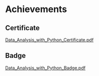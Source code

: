 

# Achievements
## Certificate
[Data_Analysis_with_Python_Certificate.pdf](https://prod-files-secure.s3.us-west-2.amazonaws.com/03e82b26-cccb-4906-bb56-adabcbdc0655/1aa3a050-2338-4a85-85d5-899bad17a31c/Data_Analysis_with_Python_Certificate.pdf?X-Amz-Algorithm=AWS4-HMAC-SHA256&X-Amz-Content-Sha256=UNSIGNED-PAYLOAD&X-Amz-Credential=ASIAZI2LB4665PVOO4DR%2F20250207%2Fus-west-2%2Fs3%2Faws4_request&X-Amz-Date=20250207T111206Z&X-Amz-Expires=3600&X-Amz-Security-Token=IQoJb3JpZ2luX2VjEFgaCXVzLXdlc3QtMiJIMEYCIQD3bRyrwbHx7Efr1aL58GH2%2FuyEAW%2FV5jz5ECZZDcUtLwIhANmpTar8l8%2BfBJqKqu8yghM4v2E1H90zYZkFv2oUZ6A4Kv8DCHEQABoMNjM3NDIzMTgzODA1Igwy7sw3JiVo%2B47Lixsq3ANUAdGXN9Rcha%2FjmWqRTGI31eFiSgVJWpJBRM6t5iH8LIlr3wKGHQDqyrc2kf9Thu05r8L1k3G7JHR8wfw%2BsI7z9Hh7ASVwEmVuKCK2ZaMrk6rGFooLmNyhyTgBQSQcThRd3sntW8B%2BX%2FtqZiakR2t3aycI6lalXKx0iWHJNlRdbQrAyn%2FluERw9%2BCfFzBU0ViHEfTODHlTvNpmHv3OHl8zQVGaYl8GXP6zVSNI5h1KX5r5sz9duoNEw2Dok2WBoWg2FsTJtezZeOMcDlDaehisQP2yNMM5X64Ih3228eawQXZP0ayVYcEVmi%2BhS6qZLkQMipXDwrSbBD1tKJkMnkTfpK0pQK8qM%2B0ZH6qBJuDdfAzXwIYE8sEgblNfl5R5WwIllOf6JUiY%2B%2BmtELtC07RG%2FPaDkzs6yR1UyrxdJG7DShudLqlVPsJ8KW0CE9ppqkMBTic7V9f0mrN8udFmSWgUYjgw9sARTTtVGFRrNhxmQIOzu6pxXp13Bg%2FD3ed%2F9RZD6VjjwgsVNZMeYNq6R6jdf1xFxwUSBvRsZOcjcmRP9YC%2BNmIV%2BM1NdiTGe%2BEhUDI6%2FHwzA19lWrlvvvAx%2BQm2Xx1hFOLS4OQg3Xv2HJtP1VH%2B6NBklNsteDQ9iDDO%2BZa9BjqkAf5QxcVAUE5ZB5OOUvdJu9Gazkez2wvGHoHvLR0b589pXswb0XJI6qw1lclwQwufidN3k6hIXdGu%2FBB2YWUjoMQBbr1kfyjlEcP7e7drPvU%2BZsH2evgFA%2Fyuv0jyP6QpfbCT7C2o3FFr4O8zEmRpDik4smEgnL%2F8TDXdkARomZC%2FAwK%2FbOkaNAHTsswJbEg2uslFlu7qEyrAzSyi7ekxx4P7RHvq&X-Amz-Signature=f247c13340e90b93f8b42a2e3927a07e791f0485c36f89ba2758f065c4ecb4d9&X-Amz-SignedHeaders=host&x-id=GetObject)
## Badge
[Data_Analysis_with_Python_Badge.pdf](https://prod-files-secure.s3.us-west-2.amazonaws.com/03e82b26-cccb-4906-bb56-adabcbdc0655/4fa9bcf8-b584-40dd-8775-c0bfadf6a6f0/Data_Analysis_with_Python_Badge.pdf?X-Amz-Algorithm=AWS4-HMAC-SHA256&X-Amz-Content-Sha256=UNSIGNED-PAYLOAD&X-Amz-Credential=ASIAZI2LB4665PVOO4DR%2F20250207%2Fus-west-2%2Fs3%2Faws4_request&X-Amz-Date=20250207T111206Z&X-Amz-Expires=3600&X-Amz-Security-Token=IQoJb3JpZ2luX2VjEFgaCXVzLXdlc3QtMiJIMEYCIQD3bRyrwbHx7Efr1aL58GH2%2FuyEAW%2FV5jz5ECZZDcUtLwIhANmpTar8l8%2BfBJqKqu8yghM4v2E1H90zYZkFv2oUZ6A4Kv8DCHEQABoMNjM3NDIzMTgzODA1Igwy7sw3JiVo%2B47Lixsq3ANUAdGXN9Rcha%2FjmWqRTGI31eFiSgVJWpJBRM6t5iH8LIlr3wKGHQDqyrc2kf9Thu05r8L1k3G7JHR8wfw%2BsI7z9Hh7ASVwEmVuKCK2ZaMrk6rGFooLmNyhyTgBQSQcThRd3sntW8B%2BX%2FtqZiakR2t3aycI6lalXKx0iWHJNlRdbQrAyn%2FluERw9%2BCfFzBU0ViHEfTODHlTvNpmHv3OHl8zQVGaYl8GXP6zVSNI5h1KX5r5sz9duoNEw2Dok2WBoWg2FsTJtezZeOMcDlDaehisQP2yNMM5X64Ih3228eawQXZP0ayVYcEVmi%2BhS6qZLkQMipXDwrSbBD1tKJkMnkTfpK0pQK8qM%2B0ZH6qBJuDdfAzXwIYE8sEgblNfl5R5WwIllOf6JUiY%2B%2BmtELtC07RG%2FPaDkzs6yR1UyrxdJG7DShudLqlVPsJ8KW0CE9ppqkMBTic7V9f0mrN8udFmSWgUYjgw9sARTTtVGFRrNhxmQIOzu6pxXp13Bg%2FD3ed%2F9RZD6VjjwgsVNZMeYNq6R6jdf1xFxwUSBvRsZOcjcmRP9YC%2BNmIV%2BM1NdiTGe%2BEhUDI6%2FHwzA19lWrlvvvAx%2BQm2Xx1hFOLS4OQg3Xv2HJtP1VH%2B6NBklNsteDQ9iDDO%2BZa9BjqkAf5QxcVAUE5ZB5OOUvdJu9Gazkez2wvGHoHvLR0b589pXswb0XJI6qw1lclwQwufidN3k6hIXdGu%2FBB2YWUjoMQBbr1kfyjlEcP7e7drPvU%2BZsH2evgFA%2Fyuv0jyP6QpfbCT7C2o3FFr4O8zEmRpDik4smEgnL%2F8TDXdkARomZC%2FAwK%2FbOkaNAHTsswJbEg2uslFlu7qEyrAzSyi7ekxx4P7RHvq&X-Amz-Signature=72eb508ec5d1e19473c4e25a9d1196775a1387963a5a89454bdb099e48bbc71e&X-Amz-SignedHeaders=host&x-id=GetObject)
